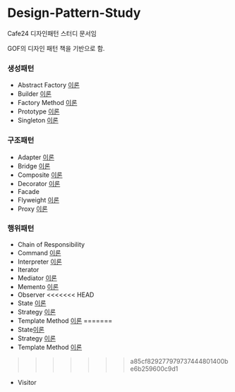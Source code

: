 # Design-Pattern-Study
Cafe24 디자인패턴 스터디 문서임

GOF의 디자인 패턴 책을 기반으로 함.

### 생성패턴
 - Abstract Factory [이론](https://github.com/Soobinnn/Design-Pattern-Study/blob/master/src/abstractFactory/README.md)
 - Builder [이론](http://naver.me/xaFu59WW)
 - Factory Method [이론](https://github.com/Soobinnn/Design-Pattern-Study/blob/master/src/factoryMethod/README.md)
 - Prototype [이론](https://blog.naver.com/new_jae_guk/221521427632)
 - Singleton [이론](https://develop-im.tistory.com/45) 

### 구조패턴
 - Adapter [이론](https://github.com/Soobinnn/Design-Pattern-Study/blob/master/src/adapter/Adapter.md)
 - Bridge [이론](<https://github.com/Soobinnn/Design-Pattern-Study/blob/master/src/bridge/README.md>)
 - Composite [이론](https://blog.naver.com/new_jae_guk/221525577141)
 - Decorator [이론](https://github.com/Soobinnn/Design-Pattern-Study/blob/master/src/decorator/README.md)
 - Facade
 - Flyweight [이론](https://github.com/Soobinnn/Design-Pattern-Study/blob/master/src/flyweight/README.md)
 - Proxy [이론](https://github.com/Soobinnn/Design-Pattern-Study/blob/master/src/proxy/README.md)

### 행위패턴
 - Chain of Responsibility
 - Command [이론](https://github.com/Soobinnn/Design-Pattern-Study/tree/master/src/command/README.md)
 - Interpreter [이론](https://blog.naver.com/new_jae_guk/221528121772)
 - Iterator
 - Mediator [이론](https://github.com/Soobinnn/Design-Pattern-Study/blob/master/src/mediator/Mediator.md)
 - Memento [이론](https://github.com/Soobinnn/Design-Pattern-Study/blob/master/src/memento/README.md)
 - Observer
<<<<<<< HEAD
 - State [이론](https://github.com/Soobinnn/Design-Pattern-Study/blob/master/src/state/README.md)
 - Strategy [이론](https://scorpio-mercury.tistory.com/21)
 - Template Method [이론](https://scorpio-mercury.tistory.com/20)
=======
 - State[이론](https://github.com/Soobinnn/Design-Pattern-Study/tree/master/src/state)
 - Strategy [이론](https://github.com/Soobinnn/Design-Pattern-Study/blob/master/src/strategy/README.md)
 - Template Method [이론](https://github.com/Soobinnn/Design-Pattern-Study/blob/master/src/templateMethod/README.md)
>>>>>>> a85cf829277979737444801400be6b259600c9d1
 - Visitor
